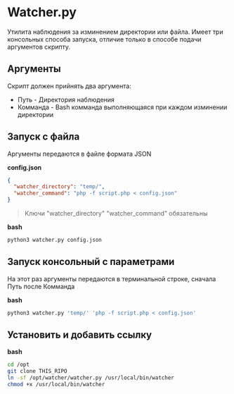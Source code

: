 # Watcher.py

Утилита наблюдения за изминением директории или файла. 
Имеет три консольных способа запуска, отличие только в способе подачи аргументов скрипту.

## Аргументы
Скрипт должен прийнять два аргумента: 

- Путь - Директория наблюдения
- Комманда - Bash комманда выполняющаяся при каждом изминении директории


## Запуск с файла

Аргументы передаются в файле формата JSON

**config.json**
```json
{
  "watcher_directory": "temp/",
  "watcher_command": "php -f script.php < config.json"
}
```

> Ключи "watcher_directory" "watcher_command" обязательны

**bash**
```bash
python3 watcher.py config.json
```


## Запуск консольный с параметрами

На этот раз аргументы передаются в терминальной строке, сначала Путь после Комманда

**bash**
```bash
python3 watcher.py 'temp/' 'php -f script.php < config.json'
```


## Установить и добавить ссылку

**bash**
```bash
cd /opt
git clone THIS_RIPO
ln -sf /opt/watcher/watcher.py /usr/local/bin/watcher
chmod +x /usr/local/bin/watcher
```
